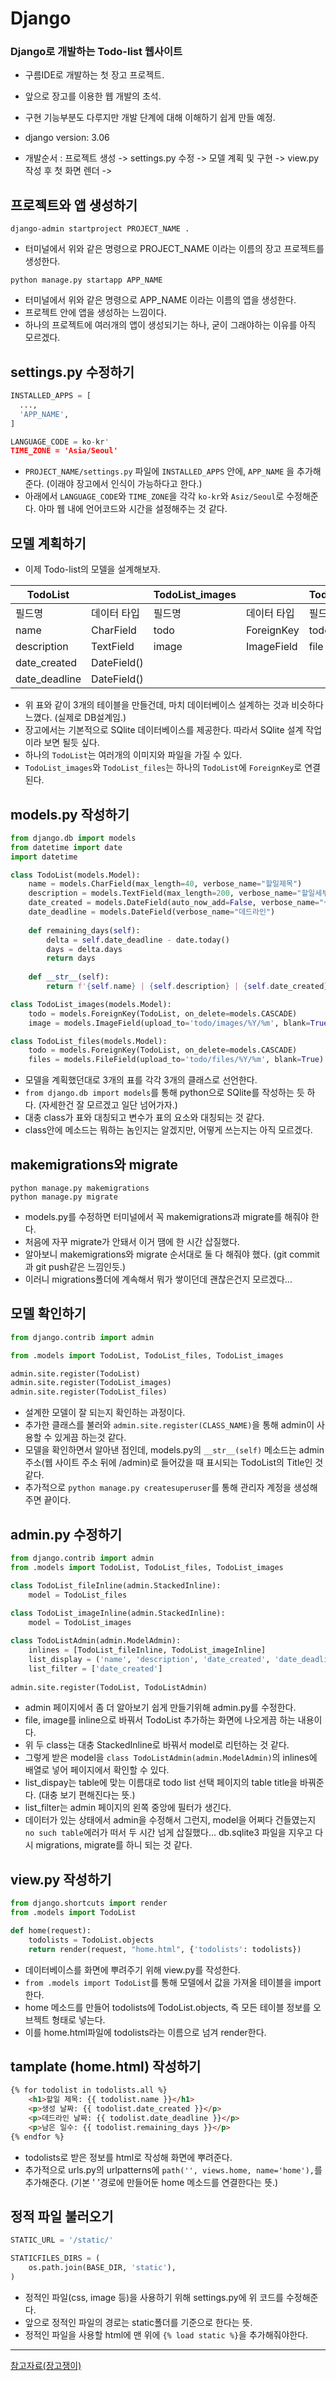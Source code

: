 # Django

### Django로 개발하는 Todo-list 웹사이트
- 구름IDE로 개발하는 첫 장고 프로젝트.
- 앞으로 장고를 이용한 웹 개발의 초석.
- 구현 기능부분도 다루지만 개발 단계에 대해 이해하기 쉽게 만들 예정.
- django version: 3.06

- 개발순서 : 프로젝트 생성 -> settings.py 수정 -> 모델 계획 및 구현 -> view.py 작성 후 첫 화면 렌더 ->

## 프로젝트와 앱 생성하기
`django-admin startproject PROJECT_NAME .`
- 터미널에서 위와 같은 명령으로 PROJECT_NAME 이라는 이름의 장고 프로젝트를 생성한다.

`python manage.py startapp APP_NAME`
- 터미널에서 위와 같은 명령으로 APP_NAME 이라는 이름의 앱을 생성한다.
- 프로젝트 안에 앱을 생성하는 느낌이다.
- 하나의 프로젝트에 여러개의 앱이 생성되기는 하나, 굳이 그래야하는 이유를 아직 모르겠다.

## settings.py 수정하기
```python
INSTALLED_APPS = [
  ...,
  'APP_NAME',
]

LANGUAGE_CODE = ko-kr'
TIME_ZONE = 'Asia/Seoul'
```
- `PROJECT_NAME/settings.py` 파일에 `INSTALLED_APPS` 안에, `APP_NAME` 을 추가해 준다. (이래야 장고에서 인식이 가능하다고 한다.)
- 아래에서 `LANGUAGE_CODE`와 `TIME_ZONE`을 각각 `ko-kr`와 `Asiz/Seoul`로 수정해준다. 아마 웹 내에 언어코드와 시간을 설정해주는 것 같다.


## 모델 계획하기
- 이제 Todo-list의 모델을 설계해보자.

|TodoList||TodoList_images||TodoList_files||
|---|---|---|---|---|---|
|필드명|데이터 타입|필드명|데이터 타입|필드명|데이터 타입|
|name|CharField|todo|ForeignKey|todo|ForeignKey|
|description|TextField|image|ImageField|file|FileField|
|date_created|DateField()|
|date_deadline|DateField()|
- 위 표와 같이 3개의 테이블을 만들건데, 마치 데이터베이스 설계하는 것과 비슷하다 느꼈다. (실제로 DB설계임.)
- 장고에서는 기본적으로 SQlite 데이터베이스를 제공한다. 따라서 SQlite 설계 작업이라 보면 될듯 싶다.
- 하나의 `TodoList`는 여러개의 이미지와 파일을 가질 수 있다.
- `TodoList_images`와 `TodoList_files`는 하나의 `TodoList`에 `ForeignKey`로 연결된다.

## models.py 작성하기
```python
from django.db import models
from datetime import date
import datetime

class TodoList(models.Model):
    name = models.CharField(max_length=40, verbose_name="할일제목")
    description = models.TextField(max_length=200, verbose_name="할일세부사항")
    date_created = models.DateField(auto_now_add=False, verbose_name="생성날짜")
    date_deadline = models.DateField(verbose_name="데드라인")
    
    def remaining_days(self):
        delta = self.date_deadline - date.today()
        days = delta.days
        return days
   
    def __str__(self):
        return f'{self.name} | {self.description} | {self.date_created} | {self.date_deadline}'

class TodoList_images(models.Model):
    todo = models.ForeignKey(TodoList, on_delete=models.CASCADE)
    image = models.ImageField(upload_to='todo/images/%Y/%m', blank=True)

class TodoList_files(models.Model):
    todo = models.ForeignKey(TodoList, on_delete=models.CASCADE)
    files = models.FileField(upload_to='todo/files/%Y/%m', blank=True)
```

- 모델을 계획했던대로 3개의 표를 각각 3개의 클래스로 선언한다.
- `from django.db import models`를 통해 python으로 SQlite를 작성하는 듯 하다. (자세한건 잘 모르겠고 일단 넘어가자.)
- 대충 class가 표와 대칭되고 변수가 표의 요소와 대칭되는 것 같다.
- class안에 메소드는 뭐하는 놈인지는 알겠지만, 어떻게 쓰는지는 아직 모르겠다.

## makemigrations와 migrate
`python manage.py makemigrations`<br/>
`python manage.py migrate`

- models.py를 수정하면 터미널에서 꼭 makemigrations과 migrate를 해줘야 한다.
- 처음에 자꾸 migrate가 안돼서 이거 땜에 한 시간 삽질했다.
- 알아보니 makemigrations와 migrate 순서대로 둘 다 해줘야 했다. (git commit과 git push같은 느낌인듯.)
- 이러니 migrations폴더에 계속해서 뭐가 쌓이던데 괜찮은건지 모르겠다...

## 모델 확인하기
```python
from django.contrib import admin

from .models import TodoList, TodoList_files, TodoList_images

admin.site.register(TodoList)
admin.site.register(TodoList_images)
admin.site.register(TodoList_files)
```

- 설계한 모델이 잘 되는지 확인하는 과정이다.
- 추가한 클래스를 불러와 `admin.site.register(CLASS_NAME)`을 통해 admin이 사용할 수 있게끔 하는것 같다.
- 모델을 확인하면서 알아낸 점인데, models.py의 `__str__(self)` 메소드는 admin주소(웹 사이트 주소 뒤에 /admin)로 들어갔을 때 표시되는 TodoList의 Title인 것 같다.
- 추가적으로 `python manage.py createsuperuser`를 통해 관리자 계정을 생성해주면 끝이다.

## admin.py 수정하기
```python
from django.contrib import admin 
from .models import TodoList, TodoList_files, TodoList_images 

class TodoList_fileInline(admin.StackedInline):
    model = TodoList_files 
    
class TodoList_imageInline(admin.StackedInline):
    model = TodoList_images

class TodoListAdmin(admin.ModelAdmin):
    inlines = [TodoList_fileInline, TodoList_imageInline]
    list_display = ('name', 'description', 'date_created', 'date_deadline', 'remaining_days')
    list_filter = ['date_created']
    
admin.site.register(TodoList, TodoListAdmin)
```

- admin 페이지에서 좀 더 알아보기 쉽게 만들기위해 admin.py를 수정한다.
- file, image를 inline으로 바꿔서 TodoList 추가하는 화면에 나오게끔 하는 내용이다.
- 위 두 class는 대충 StackedInline로 바꿔서 model로 리턴하는 것 같다.
- 그렇게 받은 model을 `class TodoListAdmin(admin.ModelAdmin)`의 inlines에 배열로 넣어 페이지에서 확인할 수 있다.
- list_dispay는 table에 맞는 이름대로 todo list 선택 페이지의 table title을 바꿔준다. (대충 보기 편해진다는 뜻.)
- list_filter는 admin 페이지의 왼쪽 중앙에 필터가 생긴다.
- 데이터가 있는 상태에서 admin을 수정해서 그런지, model을 어쩌다 건들였는지 `no such table`에러가 떠서 두 시간 넘게 삽질했다... db.sqlite3 파일을 지우고 다시 migrations, migrate를 하니 되는 것 같다.

## view.py 작성하기
```python
from django.shortcuts import render
from .models import TodoList

def home(request):
    todolists = TodoList.objects
    return render(request, "home.html", {'todolists': todolists})
```

- 데이터베이스를 화면에 뿌려주기 위해 view.py를 작성한다.
- `from .models import TodoList`를 통해 모델에서 값을 가져올 테이블을 import 한다.
- home 메소드를 만들어 todolists에 TodoList.objects, 즉 모든 테이블 정보를 오브젝트 형태로 넣는다.
- 이를 home.html파일에 todolists라는 이름으로 넘겨 render한다.

## tamplate (home.html) 작성하기
```html
{% for todolist in todolists.all %}
	<h1>할일 제목: {{ todolist.name }}</h1>
	<p>생성 날짜: {{ todolist.date_created }}</p>
	<p>데드라인 날짜: {{ todolist.date_deadline }}</p>
	<p>남은 일수: {{ todolist.remaining_days }}</p>
{% endfor %}
```

- todolists로 받은 정보를 html로 작성해 화면에 뿌려준다.
- 추가적으로 urls.py의 urlpatterns에 `path('', views.home, name='home'),`를 추가해준다. (기본 ' '경로에 만들어둔 home 메소드를 연결한다는 뜻.)

## 정적 파일 불러오기
```python
STATIC_URL = '/static/'

STATICFILES_DIRS = (
    os.path.join(BASE_DIR, 'static'),
) 
```

- 정적인 파일(css, image 등)을 사용하기 위해 settings.py에 위 코드를 수정해준다.
- 앞으로 정적인 파일의 경로는 static폴더를 기준으로 한다는 뜻.
- 정적인 파일을 사용할 html에 맨 위에 `{% load static %}`을 추가해줘야한다.

---
[참고자료(장고쟁이)](https://djangojeng-e.github.io/2020/05/19/TodoList-4%ED%8E%B8-%EB%AA%A8%EB%8D%B8-%ED%99%95%EC%9D%B8%ED%95%98%EA%B8%B0/)
